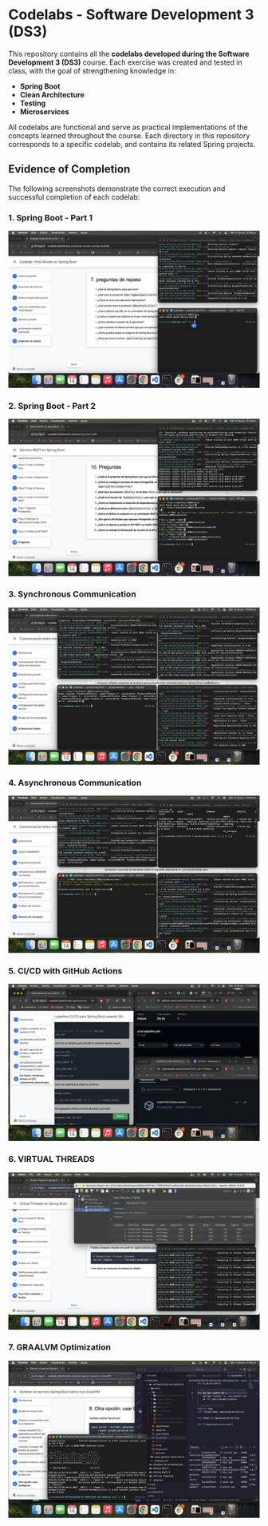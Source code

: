 # Codelabs - Software Development 3 (DS3)

This repository contains all the **codelabs developed during the Software Development 3 (DS3)** course. Each exercise was created and tested in class, with the goal of strengthening knowledge in:

* **Spring Boot**
* **Clean Architecture**
* **Testing**
* **Microservices**

All codelabs are functional and serve as practical implementations of the concepts learned throughout the course. Each directory in this repository corresponds to a specific codelab, and contains its related Spring projects.

## Evidence of Completion

The following screenshots demonstrate the correct execution and successful completion of each codelab:

### 1. Spring Boot - Part 1

![Evidence 1 - SPRING BOOT 1](/images/1.png)

### 2. Spring Boot - Part 2

![Evidence 2 - SPRING BOOT 2](/images/2.png)

### 3. Synchronous Communication

![Evidence 3 - Synchronous Communication](/images/3.png)

### 4. Asynchronous Communication

![Evidence 4 - Asynchronous Communication](/images/4.png)

### 5. CI/CD with GitHub Actions
![Evidence 5 - CI/CD with GitHub Actions](/images/5.png)

### 6. VIRTUAL THREADS
![Evidence 6 - Virtual Threads](/images/6.png)

### 7. GRAALVM Optimization
![Evidence 7 - GRAALVM Optimization](/images/7.png)